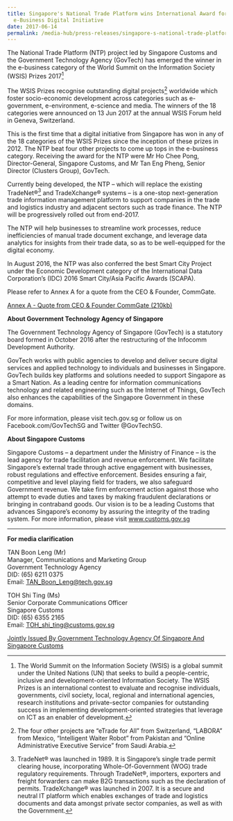 ```yaml
---
title: Singapore's National Trade Platform wins International Award for best
  e-Business Digital Initiative
date: 2017-06-14
permalink: /media-hub/press-releases/singapore-s-national-trade-platform-wins-international-award-for-best-e-business-digital-initiative
---
```

The National Trade Platform (NTP) project led by Singapore Customs and the Government Technology Agency (GovTech) has emerged the winner in the e-business category of the World Summit on the Information Society (WSIS) Prizes 2017[^1]

The WSIS Prizes recognise outstanding digital projects[^2] worldwide which foster socio-economic development across categories such as e-government, e-environment, e-science and media. The winners of the 18 categories were announced on 13 Jun 2017 at the annual WSIS Forum held in Geneva, Switzerland.

This is the first time that a digital initiative from Singapore has won in any of the 18 categories of the WSIS Prizes since the inception of these prizes in 2012. The NTP beat four other projects to come up tops in the e-business category. Receiving the award for the NTP were Mr Ho Chee Pong, Director-General, Singapore Customs, and Mr Tan Eng Pheng, Senior Director (Clusters Group), GovTech.

Currently being developed, the NTP – which will replace the existing TradeNet®[^3] and TradeXchange® systems – is a one-stop next-generation trade information management platform to support companies in the trade and logistics industry and adjacent sectors such as trade finance. The NTP will be progressively rolled out from end-2017.

The NTP will help businesses to streamline work processes, reduce inefficiencies of manual trade document exchange, and leverage data analytics for insights from their trade data, so as to be well-equipped for the digital economy.

In August 2016, the NTP was also conferred the best Smart City Project under the Economic Development category of the International Data Corporation’s (IDC) 2016 Smart City/Asia Pacific Awards (SCAPA).

Please refer to Annex A for a quote from the CEO & Founder, CommGate.

[^1]: The World Summit on the Information Society (WSIS) is a global summit under the United Nations (UN) that seeks to build a people-centric, inclusive and development-oriented Information Society. The WSIS Prizes is an international contest to evaluate and recognise individuals, governments, civil society, local, regional and international agencies, research institutions and private-sector companies for outstanding success in implementing development-oriented strategies that leverage on ICT as an enabler of development.

[^2]: The four other projects are “eTrade for All” from Switzerland, “LABORA” from Mexico, “Intelligent Waiter Robot” from Pakistan and “Online Administrative Executive Service” from Saudi Arabia.

[^3]: TradeNet® was launched in 1989. It is Singapore’s single trade permit clearing house, incorporating Whole-Of-Government (WOG) trade regulatory requirements. Through TradeNet®, importers, exporters and freight forwarders can make B2G transactions such as the declaration of permits. TradeXchange® was launched in 2007. It is a secure and neutral IT platform which enables exchanges of trade and logistics documents and data amongst private sector companies, as well as with the Government.

[Annex A - Quote from CEO & Founder CommGate (210kb)](/files/press-releases/2017/annex-a-ceofoundercommgate.pdf)

**About Government Technology Agency of Singapore**

The Government Technology Agency of Singapore (GovTech) is a statutory board formed in October 2016 after the restructuring of the Infocomm Development Authority.

GovTech works with public agencies to develop and deliver secure digital services and applied technology to individuals and businesses in Singapore. GovTech builds key platforms and solutions needed to support Singapore as a Smart Nation. As a leading centre for information communications technology and related engineering such as the Internet of Things, GovTech also enhances the capabilities of the Singapore Government in these domains.

For more information, please visit tech.gov.sg or follow us on Facebook.com/GovTechSG and Twitter @GovTechSG.

**About Singapore Customs**

Singapore Customs – a department under the Ministry of Finance – is the lead agency for trade facilitation and revenue enforcement. We facilitate Singapore’s external trade through active engagement with businesses, robust regulations and effective enforcement. Besides ensuring a fair, competitive and level playing field for traders, we also safeguard Government revenue. We take firm enforcement action against those who attempt to evade duties and taxes by making fraudulent declarations or bringing in contraband goods. Our vision is to be a leading Customs that advances Singapore’s economy by assuring the integrity of the trading system. For more information, please visit www.customs.gov.sg

---

**For media clarification**

TAN Boon Leng (Mr)  
Manager, Communications and Marketing Group  
Government Technology Agency  
DID: (65) 6211 0375  
Email: TAN_Boon_Leng@tech.gov.sg  
  
TOH Shi Ting (Ms)  
Senior Corporate Communications Officer  
Singapore Customs  
DID: (65) 6355 2165  
Email: TOH_shi_ting@customs.gov.sg

[Jointly Issued By Government Technology Agency Of Singapore And Singapore Customs](https://www.tech.gov.sg/media/media-releases/singapore-national-trade-platform-wins-international-award-for-best-e-business-digital-initiative)

